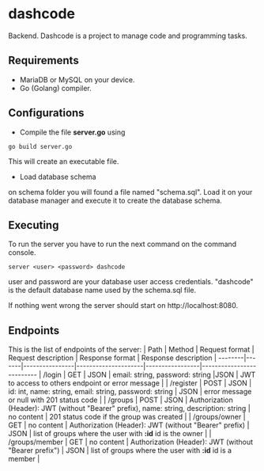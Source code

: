 # dashcode
Backend. Dashcode is a project to manage code and programming tasks.

## Requirements
- MariaDB or MySQL on your device.
- Go (Golang) compiler.

## Configurations
- Compile the file **server.go** using
```
go build server.go
```
This will create an executable file.

- Load database schema

on schema folder you will found a file named "schema.sql". Load it on your database manager
and execute it to create the database schema.

## Executing
To run the server you have to run the next command on the command console.
```
server <user> <password> dashcode
```
user and password are your database user access credentials. "dashcode" is the default database name used by the schema.sql file.

If nothing went wrong the server should start on http://localhost:8080.

## Endpoints
This is the list of endpoints of the server:
| Path | Method | Request format | Request description | Response format | Response description |
--------|-------|----------------|---------------------|-----------------|--------------------------
| /login | GET | JSON | email: string, password: string |JSON | JWT to access to others endpoint or error message |
| /register | POST | JSON | id: int, name: string, email: string, password: string | JSON | error message or null with 201 status code |
| /groups | POST | JSON | Authorization (Header): JWT (without "Bearer" prefix), name: string, description: string | no content | 201 status code if the group was created |
| /groups/owner | GET | no content | Authorization (Header): JWT (without "Bearer" prefix) | JSON | list of groups where the user with **:id** id is the owner |
| /groups/member | GET | no content | Authorization (Header): JWT (without "Bearer prefix") | JSON | list of groups where the user with **:id** id is a member |